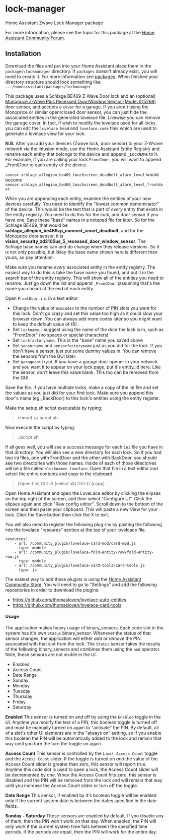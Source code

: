 # lock-manager
Home Assistant Zwave Lock Manager package

For more information, please see the topic for this package at the [Home Assistant Community Forum](https://community.home-assistant.io/t/simplified-zwave-lock-manager/126765).

## Installation

Download the files and put into your Home Assistant place them in the `packages\lockmanager` directory.  If `packages` doesn't already exist, you will need to create it.  For more information see [packages](https://www.home-assistant.io/docs/configuration/packages/).  When finished your directory structure should look something like: `.../homeassistant/packages/lockmanager`

This package uses a Schlage BE469 Z-Wave Door lock and an (optional) [Monoprice Z-Wave Plus Recessed Door/Window Sensor (Model #15268)](https://www.monoprice.com/product?p_id=15268) door sensor, and accepts a `cover` for a garage. If you aren't using the Monoprice or similar open/closed door sensor, you can just hide the assoicated entities in the generated lovelace file.  Likewise you can remove the garage cover. In fact, if wish to modify the lovelace used for all locks, you can edit the `lovelace.head` and `lovelace.code` files which are used to generate a lovelace view for your lock.

**N.B.**  After you add your devices (Zwave lock, door sensor) to your Z-Wvave network via the inlusion mode, use the Home Assistant Entity Registry and rename each entity that belongs to the device and append `_LOCKNAME` to it.  For example, if you are calling your lock `FrontDoor`, you will want to append _FrontDoor to each entity of the device.

`sensor.schlage_allegion_be469_touchscreen_deadbolt_alarm_level` 
would become 
`sensor.schlage_allegion_be469_touchscreen_deadbolt_alarm_level_frontdoor`

While you are appending each entity, examine the entities of your new devices carefully.  You need to identify the "lowest common demominator" of the device.  This would be the text that is part of *every* entity that exists in the entity registry.  You need to do this for the lock, and door sensor if you have one.  Save these "base" names in a notepad file for later.  So for the Schlage BE469, that would be **schlage_allegion_be469zp_connect_smart_deadbolt**, and for the Monoprice door sensor, it is **vision_security_zd2105us_5_recessed_door_window_sensor**.  The Schlage base names can and do change when they release versions.  So it is not only possible, but likley the base name shown here is different than yours, so pay attention.

Make sure you rename *every* associated entity in the entity registry.  The easiest way to do this is take the base name you found, and put it in the search bar of the entity registry.  This will show all of the entities you need to rename.  Just go down the list and append `_FrontDoor` (assuming that's the name you chose) at the end of each entity.

Open `FrontDoor.ini` in a text editor.  

* Change the value of `numcodes` to the number of PIN slots you want for this lock.  Don't go crazy and set this value too high as it could slow your browser down.  You can always add more codes later so you might want to keep the default value of (6).
* Set `lockname`.  I suggest using the name of the door the lock is in, such as "FrontDoor" (no spaces or special characters)
* Set `lockfactoryname`.  This is the "base" name you saved above
* Set `sensorname` and `sensorfactoryname` just as you did for the lock.  If you don't have a sensor, just put some dummy values in.  You can remove the sensors from the GUI later.
* Set `garageentityid`.  If you have a garage door opener in your network and you want it to appear on your lock page, put it's entity_id here.  Like the sensor, don't leave this value blank.  This too can be removed from the GUI.

Save the file.  If you have multiple locks, make a copy of the ini file and set the values as you just did for your first lock.  Make sure you append this door's name (eg _BackDoor) to this lock's entities using the entity register.

Make the setup.sh script executable by typing:

> chmod +x script.sh

Now execute the script by typing:

> ./script.sh

If all goes well, you will see a success message for each `ini` file you have in that directory.  You will also see a new directory for each lock.  So if you had two ini files, one with FrontDoor and the other with BackDoor, you should see two directories with those names.  Inside of each of those directories will be a file called `<lockname>_lovelace`.  Open that file in a text editor and select the entire contents and copy to the clipboard.

> (Open file) Ctrl-A (select all) Ctrl-C (copy)

Open Home Assistant and open the LoveLace editor by clicking the elipses on the top right of the screen, and then select "Configure UI".  Click the elipses again and click "Raw config editor".  Scroll down to the bottom of the screen and then paste your clipboard.  This will paste a new View for your lock.  Click the Save button then click the X to exit.


You will also need to register the following plug-ins by pasting the following into the lovelace "resoures" section at the top of your lovelcace file.

    resources:
        - url: /community_plugin/lovelace-card-mod/card-mod.js
          type: module
        - url: /community_plugin/lovelace-fold-entity-row/fold-entity-row.js
          type: module
        - url: /community_plugin/lovelace-card-tools/card-tools.js
          type: js

The easiest way to add these plugins is using the [Home Assistant Community Store](https://community.home-assistant.io/t/custom-component-hacs/121727).  You will need to go to "Settings" and add the following repositories in order to download the plugins:

* https://github.com/thomasloven/lovelace-auto-entities
* https://github.com/thomasloven/lovelace-card-tools

#### Usage

The application makes heavy usage of binary_sensors.  Each code slot in the system has it's own `Status` binary_sensor.  Whenever the status of that sensor changes, the application will either *add* or *remove* the PIN associated with that slot from the lock.  The `Status` sensor takes the results of the following binary_sensors and combines them using the `and` operator.  Note, these sensors are not visible in the UI.

* Enabled
* Access Count
* Date Range
* Sunday
* Monday
* Tuesday
* Thursday
* Friday
* Saturday

**Enabled**  This sensor is turned on and off by using the `Enabled` toggle in the UI.  Anytime you modify the text of a PIN, this boolean toggle is turned off and must be manually turned on again to "activate" the PIN.  By default, all of a slot's other UI elements are in the "always on" setting, so if you enable this boolean the PIN will be automatically added to the lock and remain that way until you turn the turn the toggle on again.

**Access Count**  This sensor is controlled by the `Limit Access Count` toggle and the `Access Count` slider.  If the toggle is turned on *and* the value of the Access Count slider is greater than zero, this sensor will report true.  Anytime this code slot is used to open a lock, the Access Count slider will be decremented by one.  When the Access Count hits zero, this sensor is disabled and the PIN will be removed from the lock and will remain that way until you increase the Access Count slider or turn off the toggle.

**Date Range**  This sensor, if enabled by it's boolean toggle will be enabled only if the current system date is between the dates specified in the date fields.

**Sunday - Saturday**  These sensors are enabled by default.  If you disable any of them, then the PIN won't work on that day.  When enabled, the PIN will only work if the current system time falls between the specified time periods.  If the periods are equal, then the PIN will work for the entire day.
